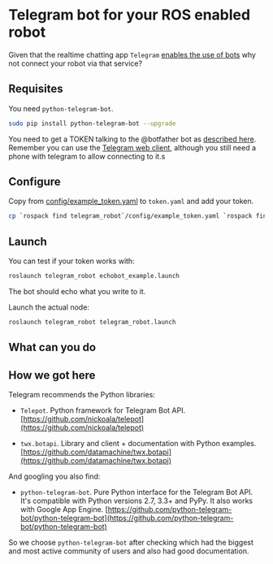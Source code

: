# Telegram bot for your ROS enabled robot

Given that the realtime chatting app `Telegram` [enables the use of bots](https://core.telegram.org/bots) why not connect your robot via that service?

## Requisites
You need `python-telegram-bot`.

```bash
sudo pip install python-telegram-bot --upgrade
```

You need to get a TOKEN talking to the @botfather bot as [described here](https://core.telegram.org/bots#6-botfather). Remember you can use the [Telegram web client](https://web.telegram.org/), although you still need a phone with telegram to allow connecting to it.s

## Configure
Copy from [config/example_token.yaml](config/example_token.yaml) to `token.yaml` and add your token.
```bash
cp `rospack find telegram_robot`/config/example_token.yaml `rospack find telegram_robot`/config/token.yaml
```

## Launch
You can test if your token works with:
```bash
roslaunch telegram_robot echobot_example.launch
```

The bot should echo what you write to it.

Launch the actual node:

```bash
roslaunch telegram_robot telegram_robot.launch
```

## What can you do


## How we got here
Telegram recommends the Python libraries:

* `Telepot`. Python framework for Telegram Bot API.
[https://github.com/nickoala/telepot](https://github.com/nickoala/telepot)

* `twx.botapi`. Library and client + documentation with Python examples.
[https://github.com/datamachine/twx.botapi](https://github.com/datamachine/twx.botapi)

And googling you also find:

* `python-telegram-bot`. Pure Python interface for the Telegram Bot API. It's compatible with Python versions 2.7, 3.3+ and PyPy. It also works with Google App Engine.
[https://github.com/python-telegram-bot/python-telegram-bot](https://github.com/python-telegram-bot/python-telegram-bot)

So we choose `python-telegram-bot` after checking which had the biggest and most active community of users and also had good documentation.